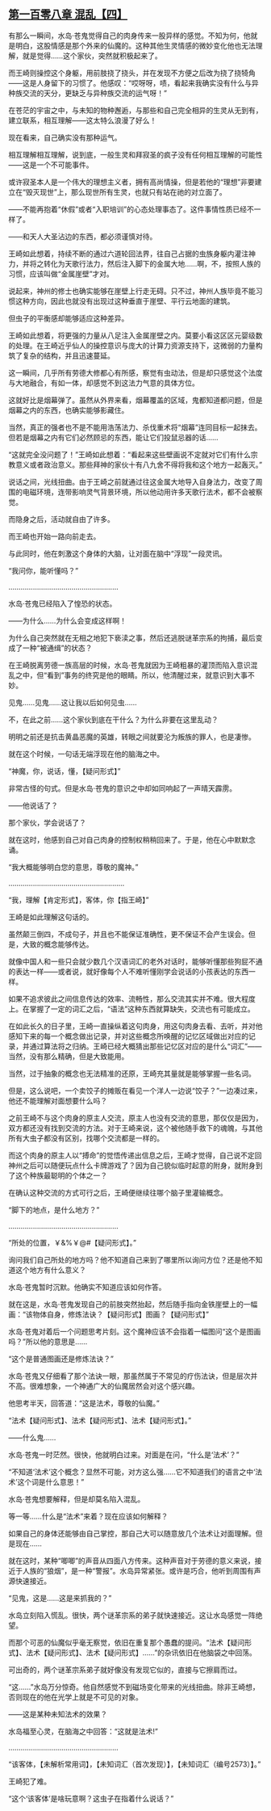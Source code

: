 ## [第一百零八章 混乱【四】](https://www.xxbiquge.com/11_11207/9212244.html)


  有那么一瞬间，水岛·苍鬼觉得自己的肉身传来一股异样的感觉。不知为何，他就是明白，这股情感是那个外来的仙魔的。这种其他生灵情感的微妙变化他也无法理解，就是觉得……这个家伙，突然就积极起来了。

  而王崎则操控这个身躯，用前肢挠了挠头，并在发现不方便之后改为挠了挠犄角——这是人身留下的习惯了。他感叹：“哎呀呀，啧，看起来我确实没有什么与异种族交流的天分，更缺乏与异种族交流的运气呀！”

  在苍茫的宇宙之中，与未知的物种邂逅，与那些和自己完全相异的生灵从无到有，建立联系，相互理解——这太特么浪漫了好么！

  现在看来，自己确实没有那种运气。

  相互理解相互理解，说到底，一般生灵和拜寂圣的疯子没有任何相互理解的可能性——这是一个不可能事件。

  或许寂圣本人是一个伟大的理想主义者，拥有高尚情操，但是若他的“理想”非要建立在“毁灭现世”上，那么现世所有生灵，也就只有站在祂的对立面了。

  ——不能再抱着“休假”或者“入职培训”的心态处理事态了。这件事情性质已经不一样了。

  ——和天人大圣沾边的东西，都必须谨慎对待。

  王崎如此想着，持续不断的通过六道轮回法界，往自己占据的虫族身躯内灌注神力，并将之转化为天歌行法力，然后注入脚下的金属大地……啊，不，按照人族的习惯，应该叫做“金属崖壁”才对。

  说起来，神州的修士也确实能够在崖壁上行走无碍。只不过，神州人族毕竟不能习惯这种方向，因此也就没有出现过这种垂直于崖壁、平行云地面的建筑。

  但虫子的平衡感却能够适应这种差异。

  王崎如此想着，将更强的力量从八足注入金属崖壁之内。莫要小看这区区元婴级数的处理。在王崎近乎仙人的操控意识与庞大的计算力资源支持下，这微弱的力量构筑了复杂的结构，并且迅速蔓延。

  这一瞬间，几乎所有劳德大修都心有所感，察觉有虫动法，但是却只感觉这个法度与大地融合，有如一体，却感觉不到这法力气意的具体方位。

  这就好比是烟幕弹了。虽然从外界来看，烟幕覆盖的区域，鬼都知道都问题，但是烟幕之内的东西，也确实能够影藏住。

  当然，真正的强者也不是不能用浩荡法力、杀伐重术将“烟幕”连同目标一起抹去。但若是烟幕之内有它们必然顾忌的东西，能让它们投鼠忌器的话……

  “这就完全没问题了！”王崎如此想着：“看起来这些壁画说不定就对它们有什么宗教意义或者政治意义。那些拜神的家伙十有八九舍不得将我和这个地方一起轰灭。”

  说话之间，光线扭曲。由于王崎之前就通过往这金属大地导入自身法力，改变了周围的电磁环境，连带影响灵气背景环境，所以他动用许多天歌行法术，都不会被察觉。

  而隐身之后，活动就自由了许多。

  而王崎也开始一路向前走去。

  与此同时，他在刺激这个身体的大脑，让对面在脑中“浮现”一段灵讯。

  “我问你，能听懂吗？”

  ………………………………………………

  水岛·苍鬼已经陷入了惶恐的状态。

  ——为什么……为什么会变成这样啊！

  为什么自己突然就在无相之地犯下亵渎之事，然后还逃脱谜革宗系的拘捕，最后变成了一种“被通缉”的状态？

  在王崎脱离劳德一族高层的时候，水岛·苍鬼就因为王崎粗暴的灌顶而陷入意识混乱之中，但“看到”事务的终究是他的眼睛。所以，他清醒过来，就意识到大事不妙。

  见鬼……见鬼……这让我以后如何见虫……

  不，在此之前……这个家伙到底在干什么？为什么非要在这里乱动？

  明明之前还是抗击黄晶恶魔的英雄，转眼之间就要沦为叛族的罪人，也是凄惨。

  就在这个时候，一句话无端浮现在他的脑海之中。

  “神魔，你，说话，懂，【疑问形式】”

  非常古怪的句式。但是水岛·苍鬼的意识之中却如同响起了一声晴天霹雳。

  ——他说话了？

  那个家伙，学会说话了？

  就在这时，他感到自己对自己肉身的控制权稍稍回来了。于是，他在心中默默念诵。

  “我大概能够明白您的意思，尊敬的魔神。”

  …………………………………………………

  “我，理解【肯定形式】，客体，你【指王崎】”

  王崎是如此理解这句话的。

  虽然颠三倒四，不成句子，并且也不能保证准确性，更不保证不会产生误会。但是，大致的概念能够传达。

  就像中国人和一些只会就少数几个汉语词汇的老外对话时，能够听懂那些狗屁不通的表达一样——或者说，就好像每个人不难听懂刚学会说话的小孩表达的东西一样。

  如果不追求彼此之间信息传达的效率、流畅性，那么交流其实并不难。很大程度上。在掌握了一定的词汇之后，“语法”这种东西就算缺失，交流也有可能成立。

  在如此长久的日子里，王崎一直操纵着这句肉身，用这句肉身去看、去听，并对他感知下来的每一个概念做出记录，并对这些概念所唤醒的记忆区域做出对应的记录，并通过算法将之归纳。王崎已经大概猜出那些记忆区对应的是什么“词汇”——当然，没有那么精确，但是大致能用。

  当然，过于抽象的概念也无法精准的还原，王崎充其量就是能够掌握一些名词。

  但是，这么说吧，一个卖饺子的摊贩在看见一个洋人一边说“饺子？”一边凑过来，他还不能理解对面想要什么吗？

  之前王崎不与这个肉身的原主人交流，原主人也没有交流的意思，那仅仅是因为，双方都还没有找到交流的方法。对于王崎来说，这个被他随手救下的魂魄，与其他所有大虫子都没有区别，找哪个交流都是一样的。

  而这个肉身的原主人以“搏命”的觉悟传递出信息之后，王崎才觉得，自己说不定回神州之后可以随便玩点什么卡牌游戏了？因为自己貌似临时起意的附身，就附身到了这个种族最聪明的个体之一？

  在确认这种交流的方式可行之后，王崎便继续往哪个脑子里灌输概念。

  “脚下的地点，是什么地方？”

  ………………………………………………

  “所处的位置，￥&amp;%￥@#【疑问形式】。”

  询问我们自己所处的地方吗？他不知道自己来到了哪里所以询问方位？还是他不知道这个地方有什么意义？

  水岛·苍鬼暂时沉默。他确实不知道应该如何作答。

  就在这是，水岛·苍鬼发现自己的前肢突然抬起，然后随手指向金铁崖壁上的一幅画：“该物体自身，修炼法诀？【疑问形式】图画？【疑问形式】”

  水岛·苍鬼对着后一个问题思考片刻。这个魔神应该不会指着一幅图问“这个是图画吗？”所以他的意思是……

  “这个是普通图画还是修炼法诀？”

  水岛·苍鬼又仔细看了那个法诀一眼，那虽然属于不常见的疗伤法诀，但是层次并不高。很难想象，一个神通广大的仙魔居然会对这个感兴趣。

  他思考半天，回答道：“这是法术，尊敬的仙魔。”

  “法术【疑问形式】、法术【疑问形式】、法术【疑问形式】。”

  ——什么鬼……

  水岛·苍鬼一时茫然。很快，他就明白过来。对面是在问，“什么是‘法术’？”

  “不知道‘法术’这个概念？显然不可能，对方这么强……它不知道我们的语言之中‘法术’这个词是什么意思！”

  水岛·苍鬼想要解释，但是却莫名陷入混乱。

  等一等……什么是“法术”来着？现在应该如何解释？

  如果自己的身体还能够由自己掌控，那自己大可以随意放几个法术让对面理解。但是现在……

  就在这时，某种“唧唧”的声音从四面八方传来。这种声音对于劳德的意义来说，接近于人族的“狼烟”，是一种“警报”。水岛异常紧张。或许是巧合，他听到周围有声源快速接近。

  “见鬼，这是……这是来抓我的？”

  水岛立刻陷入慌乱。很快，两个谜革宗系的弟子就快速接近。这让水岛感觉一阵绝望。

  而那个可恶的仙魔似乎毫无察觉，依旧在重复那个愚蠢的提问。“法术【疑问形式】、法术【疑问形式】、法术【疑问形式】……”的杂讯依旧在他脑袋之中回荡。

  可出奇的，两个谜革宗系弟子就好像没有发现它似的，直接与它擦肩而过。

  “这……”水岛万分惊奇。他自然感觉不到磁场变化带来的光线扭曲。除非王崎想，否则现在的他在光学上就是不可见的对象。

  ——这是某种未知法术的效果？

  水岛福至心灵，在脑海之中回答：“这就是法术!”

  ………………………………………………

  “该客体，【未解析常用词】，【未知词汇（首次发现）】，【未知词汇（编号2573）】。”

  王崎犯了难。

  “这个‘该客体’是啥玩意啊？这虫子在指着什么说话？”
